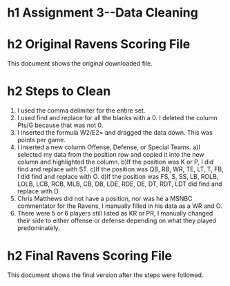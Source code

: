 # h1 Assignment 3--Data Cleaning

# h2 Original Ravens Scoring File

This document shows the original downloaded file.

# h2 Steps to Clean
1) I used the comma delimiter for the entire set.
2) I used find and replace for all the blanks with a 0. I deleted the column Pts/G because that was not 0.
3) I inserted the formula W2/E2= and dragged the data down. This was points per game.
4) I inserted a new column Offense, Defense, or Special Teams.
    a)I selected my data from the position row and copied it into the new column and highlighted the column.
    b)If the position was K or P, I did find and replace with ST.
    c)If the position was QB, RB, WR, TE, LT, T, FB, I did find and replace with O.
    d)If the position was FS, S, SS, LB, ROLB, LOLB, LCB, RCB, MLB, CB, DB, LDE, RDE, DE, DT, RDT, LDT did find and replace with D.
5) Chris Matthews did not have a position, nor was he a MSNBC commentator for the Ravens, I manually filled in his data as a WR and O.
6) There were 5 or 6 players still listed as KR or PR, I manually changed their side to either offense or defense depending on what they played predominately.

# h2 Final Ravens Scoring File

This document shows the final version after the steps were followed. 
    

